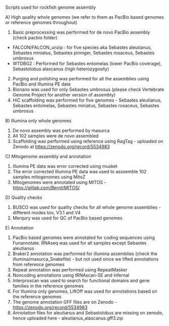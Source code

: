 Scripts used for rockfish genome assembly

A) High quality whole genomes (we refer to them as PacBio based genomes or reference genomes throughout)
1) Basic preprocessing was performed for de novo PacBio assembly (check pacbio folder)
 - FALCON/FALCON_unzip : for five species aka Sebastes aleutianus, Sebastes miniatus, Sebastes pinniger, Sebastes rosaceus, Sebastes umbrosus
 - WTDBG2 : Performed for Sebastes entomelas (lower PacBio coverage), Sebastolobus alascanus (high heterozygosity)
2) Purging and polishing was performed for all the assemblies using PacBio and Illumina PE data
3) Bionano was used for only Sebastes umbrosus (please check Vertebrate Genome Project for another version of assembly)
4) HiC scaffolding was performed for five genomes - Sebastes aleutianus, Sebastes entomelas, Sebastes miniatus, Sebastes rosaceus, Sebastes umbrosus

B) Illumina only whole genomes
1) De novo assembly was performed by masurca
2) All 102 samples were de novo assembled
3) Scaffolding was performed using reference using RagTag - uploaded on Zenodo at https://zenodo.org/record/5534983

C) Mitogenome assembly and annotation
1) Illumina PE data was error corrected using musket
2) The error corrected Illumina PE data was used to asssemble 102 samples mitogenomes using MitoZ
3) Mitogenomes were annotated using MITOS - https://gitlab.com/Bernt/MITOS/

D) Quality checks
1) BUSCO was used for quality checks for all whole genome assemblies - different modes too, V3.1 and V4
2) Merqury was used for QC of PacBio based genomes

E) Annotation
1) PacBio based genomes were annotated for coding sequences using Funannotate. RNAseq was used for all samples except Sebastes aleutianus 
2) Braker2 annotation was performed for illumina assemblies (check the illumina/masurca_Snakefile) - but not used since we lifted annotations from reference genomes
3) Repeat annotation was performed using RepeatMasker
4) Noncoding annotations using tRNAscan-SE and infernal
5) Interproscan was used to search for functional domains and gene families in the reference genomes
6) For Illumina only genomes, LiftOff was used for annotations based on the reference genomes
7) The genome annotation GFF files are on Zenodo - https://zenodo.org/record/5534983
8) Annotation files for aleutianus and Sebastolobus are missing on zenodo, hence uploaded here - aleutianus_alascanus.gff3.zip

